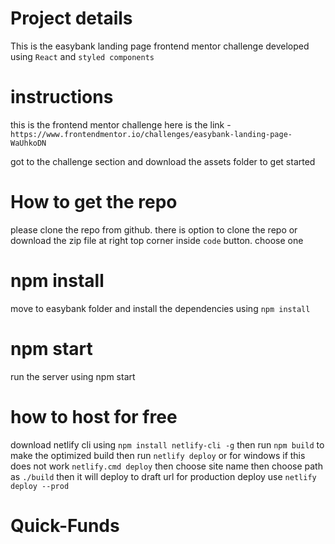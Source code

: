 # Project details

This is the easybank landing page frontend mentor challenge developed using `React` and `styled components`

# instructions

this is the frontend mentor challenge here is the link - `https://www.frontendmentor.io/challenges/easybank-landing-page-WaUhkoDN`

got to the challenge section and download the assets folder to get started

# How to get the repo

please clone the repo from github. there is option to clone the repo or download the zip file at right top corner inside `code` button. choose one

# npm install

move to easybank folder and install the dependencies using `npm install`

# npm start

run the server using npm start

# how to host for free

download netlify cli using `npm install netlify-cli -g`
then run `npm build` to make the optimized build
then run `netlify deploy` or for windows if this does not work `netlify.cmd deploy`
then choose site name
then choose path as `./build`
then it will deploy to draft url
for production deploy use `netlify deploy --prod`
# Quick-Funds
